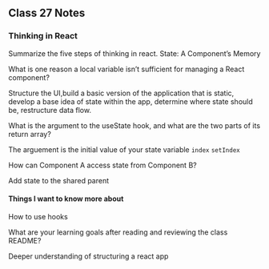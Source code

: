 ## Class 27 Notes

### Thinking in React

Summarize the five steps of thinking in react.
State: A Component’s Memory

What is one reason a local variable isn’t sufficient for managing a React component?

Structure the UI,build a basic version of the application that is static, develop a base idea of state within the app, determine where state should be, restructure data flow.

What is the argument to the useState hook, and what are the two parts of its return array?

The arguement is the initial value of your state variable `index` `setIndex`

How can Component A access state from Component B? 

Add state to the shared parent

#### Things I want to know more about

How to use hooks

What are your learning goals after reading and reviewing the class README?

Deeper understanding of structuring a react app